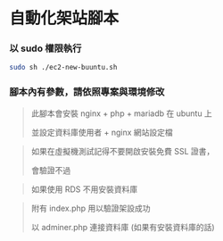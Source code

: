 # 自動化架站腳本

### 以 sudo 權限執行
```bash
sudo sh ./ec2-new-buuntu.sh
```
### 腳本內有參數，請依照專案與環境修改

> 此腳本會安裝 nginx + php + mariadb 在 ubuntu 上
> 
> 並設定資料庫使用者 + nginx 網站設定檔

> 如果在虛擬機測試記得不要開啟安裝免費 SSL 證書，
> 
> 會驗證不過

> 如果使用 RDS 不用安裝資料庫

> 附有 index.php 用以驗證架設成功
> 
> 以 adminer.php 連接資料庫 (如果有安裝資料庫的話)
